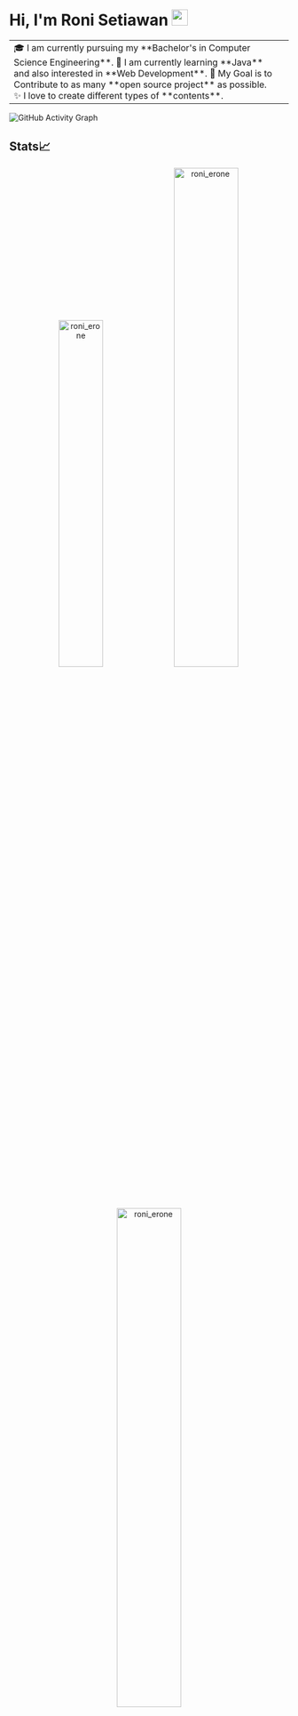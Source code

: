 # Hi, I'm Roni Setiawan <img src="https://github.com/TheDudeThatCode/TheDudeThatCode/blob/master/Assets/Hi.gif" width="29px">


<table>
<tr>
  <td valign="center">
    🎓 I am currently pursuing my **Bachelor's in Computer Science Engineering**.
    🌱 I am currently learning **Java** and also interested in **Web Development**.
    🎯 My Goal is to Contribute to as many **open source project** as possible.
    ✨ I love to create different types of **contents**.
<td >

  </td>

</tr>
</table>

![GitHub Activity Graph](https://activity-graph.herokuapp.com/graph?username=roni_erone&theme=dracula&hide_border=true)

## Stats📈
<p align="center">
<img width="40%" src="https://github-readme-stats.vercel.app/api/top-langs?username=roni_erone&show_icons=true&theme=dracula&title_color=ff8000&text_color=ffffff&bg_color=6a6a6a&locale=en&layout=compact&hide_border=true" alt="roni_erone" /> 
<img width="48%" src="https://github-readme-stats.vercel.app/api?username=#your-username&show_icons=true&theme=dracula&title_color=ff8000&text_color=ffffff&bg_color=6a6a6a&locale=en&hide_border=true" alt="roni_erone" />
<img width="48%" src="https://github-readme-streak-stats.herokuapp.com/?user=roni_erone&theme=highcontrast&hide_border=true" alt="roni_erone" />
</p>

